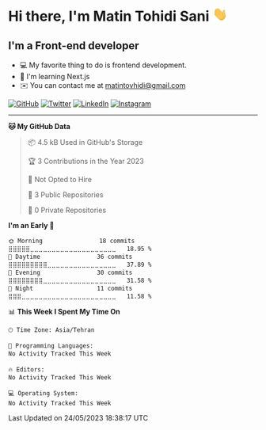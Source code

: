 ﻿# Hi there, I'm Matin Tohidi Sani <img width="30px" src="https://github.com/SatYu26/SatYu26/raw/master/Assets/Hi.gif" />

## I'm a Front-end developer

- 💻 My favorite thing to do is frontend development.
- 🧠  I'm learning Next.js
- ✉️ You can contact me at matintovhidi@gmail.com

[![GitHub](https://img.shields.io/badge/GitHub-100000?style=for-the-badge&logo=github&logoColor=white)](https://github.com/matintohidi)
[![Twitter](https://img.shields.io/badge/Twitter-1DA1F2?style=for-the-badge&logo=twitter&logoColor=white)](https://twitter.com/matintovhidi)
[![LinkedIn](https://img.shields.io/badge/LinkedIn-0077B5?style=for-the-badge&logo=linkedin&logoColor=white)](https://www.linkedin.com/in/matin-tovhidi-sani)
[![Instagram](https://img.shields.io/badge/Instagram-E4405F?style=for-the-badge&logo=instagram&logoColor=white)](https://www.instagram.com/_matintohidi)

---

<!--START_SECTION:waka-->
**🐱 My GitHub Data** 

> 📦 4.5 kB Used in GitHub's Storage 
 > 
> 🏆 3 Contributions in the Year 2023
 > 
> 🚫 Not Opted to Hire
 > 
> 📜 3 Public Repositories 
 > 
> 🔑 0 Private Repositories 
 > 
**I'm an Early 🐤** 

```text
🌞 Morning                18 commits          ⣿⣿⣿⣿⣿⣀⣀⣀⣀⣀⣀⣀⣀⣀⣀⣀⣀⣀⣀⣀⣀⣀⣀⣀⣀   18.95 % 
🌆 Daytime                36 commits          ⣿⣿⣿⣿⣿⣿⣿⣿⣿⣀⣀⣀⣀⣀⣀⣀⣀⣀⣀⣀⣀⣀⣀⣀⣀   37.89 % 
🌃 Evening                30 commits          ⣿⣿⣿⣿⣿⣿⣿⣿⣀⣀⣀⣀⣀⣀⣀⣀⣀⣀⣀⣀⣀⣀⣀⣀⣀   31.58 % 
🌙 Night                  11 commits          ⣿⣿⣿⣀⣀⣀⣀⣀⣀⣀⣀⣀⣀⣀⣀⣀⣀⣀⣀⣀⣀⣀⣀⣀⣀   11.58 % 
```


📊 **This Week I Spent My Time On** 

```text
🕑︎ Time Zone: Asia/Tehran

💬 Programming Languages: 
No Activity Tracked This Week

🔥 Editors: 
No Activity Tracked This Week

💻 Operating System: 
No Activity Tracked This Week
```


 Last Updated on 24/05/2023 18:38:17 UTC
<!--END_SECTION:waka-->
